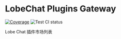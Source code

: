 # LobeChat Plugins Gateway

[![Coverage][coverage]][codecov-url] ![Test CI status][test-ci]

[test-ci]: https://github.com/lobehub/chat-plugins-gateway/workflows/Test/badge.svg
[coverage]: https://codecov.io/gh/lobehub/chat-plugins-gateway/branch/master/graph/badge.svg
[codecov-url]: https://codecov.io/gh/lobehub/chat-plugins-gateway/branch/master

Lobe Chat 插件市场列表
